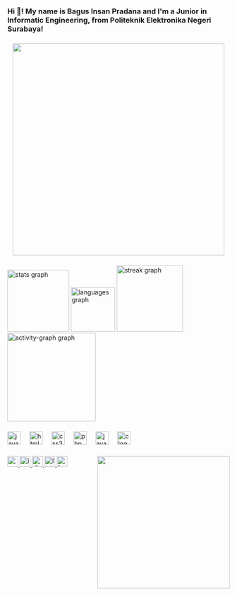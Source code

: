<h3 align="left">Hi 👋! My name is Bagus Insan Pradana and I'm a Junior in Informatic Engineering, from Politeknik Elektronika Negeri Surabaya!</h3>

###

<div align="center">
  <img height="480" src="https://images2.alphacoders.com/666/thumb-1920-666358.jpg"  />
</div>

###

<div align="left">
  <img src="https://github-readme-stats.vercel.app/api?username=RockHead07&hide_title=false&hide_rank=false&show_icons=true&include_all_commits=true&count_private=true&disable_animations=false&theme=graywhite&locale=en&hide_border=false&order=1" height="140" alt="stats graph"  />
  <img src="https://github-readme-stats.vercel.app/api/top-langs?username=RockHead07&locale=en&hide_title=false&layout=compact&card_width=320&langs_count=5&theme=graywhite&hide_border=false&order=2" height="100" alt="languages graph"  />
  <img src="https://streak-stats.demolab.com?user=RockHead07&locale=en&mode=daily&theme=graywhite&hide_border=false&border_radius=5&order=3" height="150" alt="streak graph"  />
  <img src="https://github-readme-activity-graph.vercel.app/graph?username=RockHead07&radius=16&theme=high-contrast&area=true&order=5" height="200" alt="activity-graph graph"  />
</div>

###

<div align="left">
  <img src="https://cdn.jsdelivr.net/gh/devicons/devicon/icons/javascript/javascript-original.svg" height="30" alt="javascript logo"  />
  <img width="12" />
  <img src="https://cdn.jsdelivr.net/gh/devicons/devicon/icons/html5/html5-original.svg" height="30" alt="html5 logo"  />
  <img width="12" />
  <img src="https://cdn.jsdelivr.net/gh/devicons/devicon/icons/css3/css3-original.svg" height="30" alt="css3 logo"  />
  <img width="12" />
  <img src="https://cdn.jsdelivr.net/gh/devicons/devicon/icons/php/php-original.svg" height="30" alt="php logo"  />
  <img width="12" />
  <img src="https://cdn.jsdelivr.net/gh/devicons/devicon/icons/java/java-original.svg" height="30" alt="java logo"  />
  <img width="12" />
  <img src="https://cdn.jsdelivr.net/gh/devicons/devicon/icons/c/c-original.svg" height="30" alt="c logo"  />
</div>

###

<img align="right" height="300" src="https://media1.tenor.com/m/xAYj92aUDLIAAAAd/guts.gif"  />

###

<div align="left">
  <a href="https://www.youtube.com/@rockhead0745" target="_blank">
    <img src="https://img.shields.io/static/v1?message=Youtube&logo=youtube&label=&color=FF0000&logoColor=white&labelColor=&style=for-the-badge" height="24" alt="youtube logo"  />
  </a>
  <a href="https://www.instagram.com/gaatsuu/" target="_blank">
    <img src="https://img.shields.io/static/v1?message=Instagram&logo=instagram&label=&color=E4405F&logoColor=white&labelColor=&style=for-the-badge" height="24" alt="instagram logo"  />
  </a>
  <a href="311442746533740544" target="_blank">
    <img src="https://img.shields.io/static/v1?message=Discord&logo=discord&label=&color=7289DA&logoColor=white&labelColor=&style=for-the-badge" height="24" alt="discord logo"  />
  </a>
  <a href="https://www.linkedin.com/in/bagus-insan-pradana-69513434a/" target="_blank">
    <img src="https://img.shields.io/static/v1?message=LinkedIn&logo=linkedin&label=&color=0077B5&logoColor=white&labelColor=&style=for-the-badge" height="24" alt="linkedin logo"  />
  </a>
  <a href="https://web.facebook.com/rock.head.75286?locale=id_ID&_rdc=1&_rdr#" target="_blank">
    <img src="https://img.shields.io/static/v1?message=Facebook&logo=facebook&label=&color=1877F2&logoColor=white&labelColor=&style=for-the-badge" height="24" alt="facebook logo"  />
  </a>
</div>

###
